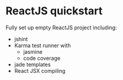 ReactJS quickstart
==================

Fully set up empty ReactJS project including:
- jshint
- Karma test runner with
  - jasmine
  - code coverage
- jade templates
- React JSX compiling
